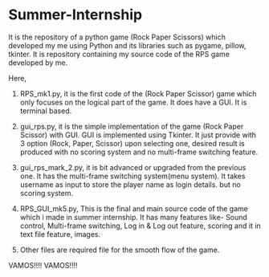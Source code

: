 # Summer-Internship
It is the repository of a python game (Rock Paper Scissors) which developed my me using Python and its libraries such as pygame, pillow, tkinter. It is repository containing my source code of the RPS game developed by me.

Here, 
1.  RPS_mk1.py, it is the first code of the (Rock Paper Scissor) game which only focuses on the logical part of the game. It does have a GUI. It is terminal based.

2.  gui_rps.py, it is the simple implementation of the game (Rock Paper Scissor) with GUI. GUI is implemented using Tkinter. It just provide with 3 option (Rock, Paper, Scissor) upon selecting one, desired result is produced with no scoring system and no multi-frame switching feature.

3.  gui_rps_mark_2.py, it is bit advanced or upgraded from the previous one. It has the multi-frame switching system(menu system). It takes username as input to store the player name as login details. but no scoring system.

4.  RPS_GUI_mk5.py, This is the final and main source code of the game which i made in summer internship. It has many features like- Sound control, Multi-frame switching, Log in & Log out feature, scoring and it in text file feature, images.

5.  Other files are required file for the smooth flow of the game.

VAMOS!!!!
VAMOS!!!!
